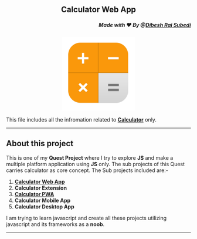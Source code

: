 ## <p align="center"> Calculator Web App 
##### <p align="right">Made with ❤️ By @[Dibesh Raj Subedi](https://github.com/itSubeDibesh)</p></p>

<p align="center">
<img  src="./WebApp/Assets/Images/favicon.png" width="200" alt="Calculator Logo" ></p>

This file includes all the infromation related to [**Calculator**](./) only.

---
## About this project
This is one of my __Quest Project__ where I try to explore **JS** and make a multiple platform application using **JS** only. The sub projects of this Quest carries  calculator as core concept. The Sub projects included are:-

1. [__Calculator Web App__](./WebApp)
1. __Calculator Extension__
1. [__Calculator PWA__](./PWA)
1. __Calculator Mobile App__
1. __Calculator Desktop App__

I am trying to learn javascript and create all these projects utilizing javascript and its frameworks as a __noob__. 

___

